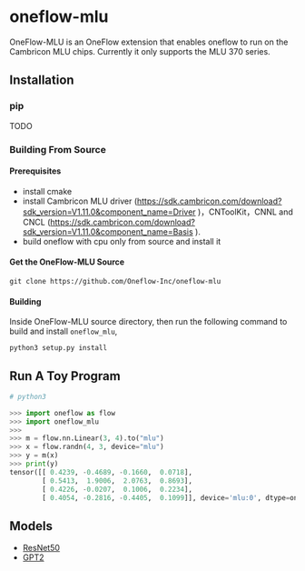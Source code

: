 # oneflow-mlu

OneFlow-MLU is an OneFlow extension that enables oneflow to run on the Cambricon MLU chips. Currently it only supports the MLU 370 series.

## Installation

### pip

TODO

### Building From Source

#### Prerequisites

- install cmake
- install Cambricon MLU driver (https://sdk.cambricon.com/download?sdk_version=V1.11.0&component_name=Driver )，CNToolKit，CNNL and CNCL (https://sdk.cambricon.com/download?sdk_version=V1.11.0&component_name=Basis ).
- build oneflow with cpu only from source and install it

#### Get the OneFlow-MLU Source

```shell
git clone https://github.com/Oneflow-Inc/oneflow-mlu
```

#### Building

Inside OneFlow-MLU source directory, then run the following command to build and install `oneflow_mlu`,

```shell
python3 setup.py install
```

## Run A Toy Program

```python
# python3

>>> import oneflow as flow
>>> import oneflow_mlu
>>>
>>> m = flow.nn.Linear(3, 4).to("mlu")
>>> x = flow.randn(4, 3, device="mlu")
>>> y = m(x)
>>> print(y)
tensor([[ 0.4239, -0.4689, -0.1660,  0.0718],
        [ 0.5413,  1.9006,  2.0763,  0.8693],
        [ 0.4226, -0.0207,  0.1006,  0.2234],
        [ 0.4054, -0.2816, -0.4405,  0.1099]], device='mlu:0', dtype=oneflow.float32, grad_fn=<broadcast_addBackward>)
```

## Models
- [ResNet50](https://github.com/Oneflow-Inc/oneflow-mlu-models#resnet50)
- [GPT2](https://github.com/Oneflow-Inc/oneflow-mlu-models#libai_gpt2)

